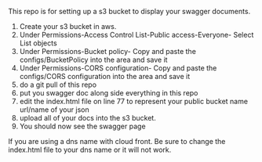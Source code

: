 This repo is for setting up a s3 bucket to display your swagger documents.
1) Create your s3 bucket in aws.
2) Under Permissions-Access Control List-Public access-Everyone- Select List objects
3) Under Permissions-Bucket policy- Copy and paste the configs/BucketPolicy into the area and save it
4) Under Permissions-CORS configuration- Copy and paste the configs/CORS configuration into the area and save it
5) do a git pull of this repo
6) put you swagger doc along side everything in this repo
7) edit the index.html file on line 77 to represent your public bucket name url/name of your json
8) upload all of your docs into the s3 bucket.
9) You should now see the swagger page

If you are using a dns name with cloud front. Be sure to change the index.html file to your dns name or it will not work.
